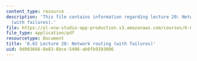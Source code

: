 ```yaml
---
content_type: resource
description: 'This file contains information regarding lecture 20: Network routing
  (with failures).'
file: https://ol-ocw-studio-app-production.s3.amazonaws.com/courses/6-02-introduction-to-eecs-ii-digital-communication-systems-fall-2012/9d0036668e836bce5406ab6fb9393086_MIT6_02F12_lec20.pdf
file_type: application/pdf
resourcetype: Document
title: '6.02 Lecture 20: Network routing (with failures)'
uid: 9d003666-8e83-6bce-5406-ab6fb9393086
---
```

